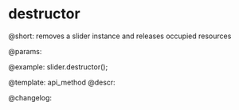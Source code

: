 destructor
=============

@short: removes a slider instance and releases occupied resources


@params:




@example:
slider.destructor();


@template: api_method
@descr:





@changelog:


